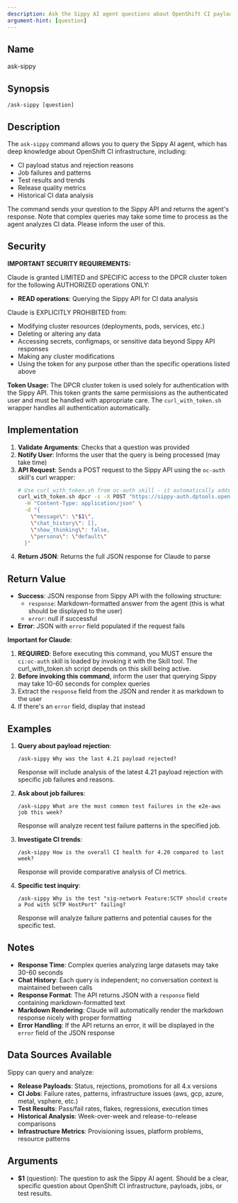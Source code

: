 ```yaml
---
description: Ask the Sippy AI agent questions about OpenShift CI payloads, jobs, and test results
argument-hint: [question]
---
```


## Name
ask-sippy

## Synopsis
```
/ask-sippy [question]
```

## Description

The `ask-sippy` command allows you to query the Sippy AI agent, which has deep knowledge about OpenShift CI infrastructure, including:
- CI payload status and rejection reasons
- Job failures and patterns
- Test results and trends
- Release quality metrics
- Historical CI data analysis

The command sends your question to the Sippy API and returns the agent's
response. Note that complex queries may take some time to process as the
agent analyzes CI data. Please inform the user of this.

## Security

**IMPORTANT SECURITY REQUIREMENTS:**

Claude is granted LIMITED and SPECIFIC access to the DPCR cluster token for the following AUTHORIZED operations ONLY:
- **READ operations**: Querying the Sippy API for CI data analysis

Claude is EXPLICITLY PROHIBITED from:
- Modifying cluster resources (deployments, pods, services, etc.)
- Deleting or altering any data
- Accessing secrets, configmaps, or sensitive data beyond Sippy API responses
- Making any cluster modifications
- Using the token for any purpose other than the specific operations listed above

**Token Usage:**
The DPCR cluster token is used solely for authentication with the Sippy API. This token grants the same permissions as the authenticated user and must be handled with appropriate care. The `curl_with_token.sh` wrapper handles all authentication automatically.

## Implementation

1. **Validate Arguments**: Checks that a question was provided
2. **Notify User**: Informs the user that the query is being processed (may take time)
3. **API Request**: Sends a POST request to the Sippy API using the `oc-auth` skill's curl wrapper:
   ```bash
   # Use curl_with_token.sh from oc-auth skill - it automatically adds the OAuth token
   curl_with_token.sh dpcr -s -X POST "https://sippy-auth.dptools.openshift.org/api/chat" \
     -H "Content-Type: application/json" \
     -d "{
       \"message\": \"$1\",
       \"chat_history\": [],
       \"show_thinking\": false,
       \"persona\": \"default\"
     }"
   ```
4. **Return JSON**: Returns the full JSON response for Claude to parse

## Return Value
- **Success**: JSON response from Sippy API with the following structure:
  - `response`: Markdown-formatted answer from the agent (this is what should be displayed to the user)
  - `error`: null if successful
- **Error**: JSON with `error` field populated if the request fails

**Important for Claude**:
1. **REQUIRED**: Before executing this command, you MUST ensure the `ci:oc-auth` skill is loaded by invoking it with the Skill tool. The curl_with_token.sh script depends on this skill being active.
2. **Before invoking this command**, inform the user that querying Sippy may take 10-60 seconds for complex queries
3. Extract the `response` field from the JSON and render it as markdown to the user
4. If there's an `error` field, display that instead

## Examples

1. **Query about payload rejection**:
   ```
   /ask-sippy Why was the last 4.21 payload rejected?
   ```
   Response will include analysis of the latest 4.21 payload rejection with specific job failures and reasons.

2. **Ask about job failures**:
   ```
   /ask-sippy What are the most common test failures in the e2e-aws job this week?
   ```
   Response will analyze recent test failure patterns in the specified job.

3. **Investigate CI trends**:
   ```
   /ask-sippy How is the overall CI health for 4.20 compared to last week?
   ```
   Response will provide comparative analysis of CI metrics.

4. **Specific test inquiry**:
   ```
   /ask-sippy Why is the test "sig-network Feature:SCTP should create a Pod with SCTP HostPort" failing?
   ```
   Response will analyze failure patterns and potential causes for the specific test.

## Notes

- **Response Time**: Complex queries analyzing large datasets may take 30-60 seconds
- **Chat History**: Each query is independent; no conversation context is maintained between calls
- **Response Format**: The API returns JSON with a `response` field containing markdown-formatted text
- **Markdown Rendering**: Claude will automatically render the markdown response nicely with proper formatting
- **Error Handling**: If the API returns an error, it will be displayed in the `error` field of the JSON response

## Data Sources Available

Sippy can query and analyze:
- **Release Payloads**: Status, rejections, promotions for all 4.x versions
- **CI Jobs**: Failure rates, patterns, infrastructure issues (aws, gcp, azure, metal, vsphere, etc.)
- **Test Results**: Pass/fail rates, flakes, regressions, execution times
- **Historical Analysis**: Week-over-week and release-to-release comparisons
- **Infrastructure Metrics**: Provisioning issues, platform problems, resource patterns

## Arguments
- **$1** (question): The question to ask the Sippy AI agent. Should be a clear, specific question about OpenShift CI infrastructure, payloads, jobs, or test results.
